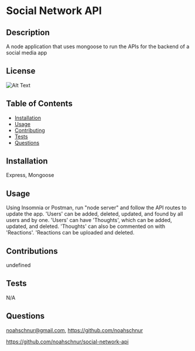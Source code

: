 # Social Network API

## Description

A node application that uses mongoose to run the APIs for the backend of a social media app

## License

![Alt Text](https://img.shields.io/badge/License-ISC-Green)

## Table of Contents
- [Installation](#installation)
- [Usage](#usage)
- [Contributing](#contributing)
- [Tests](#tests)
- [Questions](#questions)

## Installation

Express, Mongoose

## Usage

Using Insomnia or Postman, run "node server" and follow the API routes to update the app. 'Users' can be added, deleted, updated, and found by all users and by one. 'Users' can have 'Thoughts', which can be added, updated, and deleted. 'Thoughts' can also be commented on with 'Reactions'. 'Reactions can be uploaded and deleted.

## Contributions

undefined

## Tests

N/A

## Questions

noahschnur@gmail.com, https://github.com/noahschnur

https://github.com/noahschnur/social-network-api

<!-- https://www.youtube.com/watch?v=iwpJ2mELp7c

[![Alt Text](https://img.youtube.com/vi/iwpJ2mELp7c/0.jpg)](https://www.youtube.com/watch?v=iwpJ2mELp7c) -->
